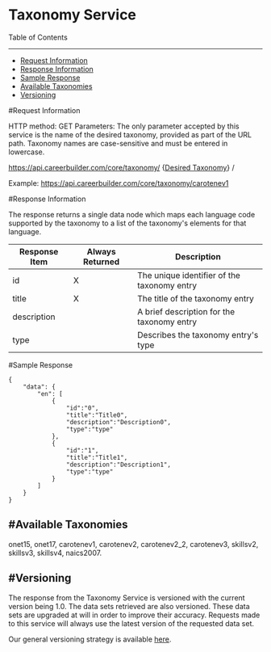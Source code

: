 Taxonomy Service
=============

Table of Contents
_________
- [Request Information](#request-information)
- [Response Information](#response-information)
- [Sample Response](#sample-response)
- [Available Taxonomies](#available-taxonomies)
- [Versioning](#versioning)



#Request Information


HTTP method: GET
Parameters: The only parameter accepted by this service is the name of the desired taxonomy, provided as part of the URL path. Taxonomy names are case-sensitive and must be entered in lowercase.

https://api.careerbuilder.com/core/taxonomy/ {[Desired Taxonomy](#available-taxonomies)} /
 
Example: https://api.careerbuilder.com/core/taxonomy/carotenev1


#Response Information

The response returns a single data node which maps each language code supported by the taxonomy to a list of the taxonomy's elements for that language.


|Response Item|Always Returned|Description|
|----------|----------|-------------|
| id | X | The unique identifier of the taxonomy entry |
| title | X | The title of the taxonomy entry |
| description | | A brief description for the taxonomy entry |
| type | | Describes the taxonomy entry's type |


#Sample Response


```
{
    "data": {
        "en": [
            {
                "id":"0",
                "title":"Title0",
                "description":"Description0",
                "type":"type"
            },
            {
                "id":"1",
                "title":"Title1",
                "description":"Description1",
                "type":"type"
            }
        ]
    }
}
```


#Available Taxonomies
-----------
onet15, onet17, carotenev1, carotenev2, carotenev2_2, carotenev3, skillsv2, skillsv3, skillsv4, naics2007.


#Versioning
-----------
The response from the Taxonomy Service is versioned with the current version being 1.0. The data sets retrieved are also versioned. These data sets are upgraded at will in order to improve their accuracy. Requests made to this service will always use the latest version of the requested data set.

Our general versioning strategy is available [here](/Versioning.md).
